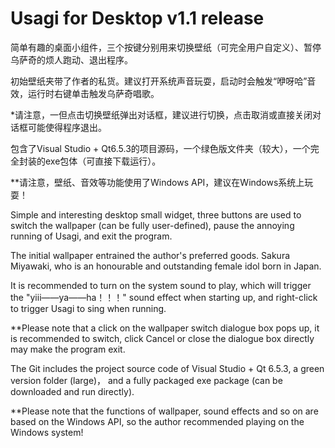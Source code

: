 # Usagi for Desktop v1.1 release

简单有趣的桌面小组件，三个按键分别用来切换壁纸（可完全用户自定义）、暂停乌萨奇的烦人跑动、退出程序。

初始壁纸夹带了作者的私货。建议打开系统声音玩耍，启动时会触发“咿呀哈”音效，运行时右键单击触发乌萨奇唱歌。

*请注意，一但点击切换壁纸弹出对话框，建议进行切换，点击取消或直接关闭对话框可能使得程序退出。

包含了Visual Studio + Qt6.5.3的项目源码，一个绿色版文件夹（较大），一个完全封装的exe包体（可直接下载运行）。

**请注意，壁纸、音效等功能使用了Windows API，建议在Windows系统上玩耍！





Simple and interesting desktop small widget, three buttons are used to switch the wallpaper (can be fully user-defined), pause the annoying running of Usagi, and exit the program. 

The initial wallpaper entrained the author's preferred goods. Sakura Miyawaki, who is an honourable and outstanding female idol born in Japan.

It is recommended to turn on the system sound to play, which will trigger the "yiii——ya——ha！！！" sound effect when starting up, and right-click to trigger Usagi to sing when running. 

**Please note that a click on the wallpaper switch dialogue box pops up, it is recommended to switch, click Cancel or close the dialogue box directly may make the program exit.

The Git includes the project source code of Visual Studio + Qt 6.5.3, a green version folder (large)， and a fully packaged exe package (can be downloaded and run directly).

**Please note that the functions of wallpaper, sound effects and so on are based on the Windows API,  so the author recommended playing on the Windows system!
